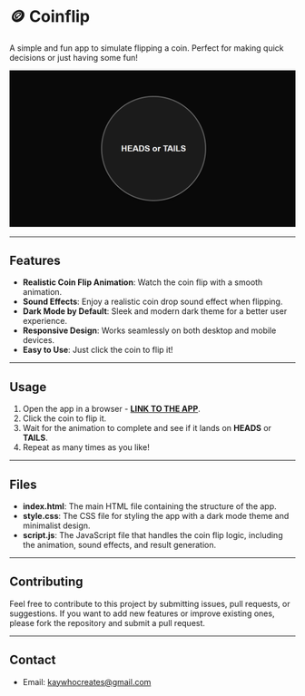 # 🪙 Coinflip

A simple and fun app to simulate flipping a coin. Perfect for making quick decisions or just having some fun!

[![App Image](Non-App/App%20Image.png)](https://kay-who-codes.github.io/Coinflip/)

---

## Features

- **Realistic Coin Flip Animation**: Watch the coin flip with a smooth animation.
- **Sound Effects**: Enjoy a realistic coin drop sound effect when flipping.
- **Dark Mode by Default**: Sleek and modern dark theme for a better user experience.
- **Responsive Design**: Works seamlessly on both desktop and mobile devices.
- **Easy to Use**: Just click the coin to flip it!

---

## Usage

1. Open the app in a browser - **[LINK TO THE APP](https://kay-who-codes.github.io/Coinflip/)**.
2. Click the coin to flip it.
3. Wait for the animation to complete and see if it lands on **HEADS** or **TAILS**.
4. Repeat as many times as you like!

---

## Files

- **index.html**: The main HTML file containing the structure of the app.
- **style.css**: The CSS file for styling the app with a dark mode theme and minimalist design.
- **script.js**: The JavaScript file that handles the coin flip logic, including the animation, sound effects, and result generation.

---

## Contributing

Feel free to contribute to this project by submitting issues, pull requests, or suggestions. If you want to add new features or improve existing ones, please fork the repository and submit a pull request.

---

## Contact

- Email: [kaywhocreates@gmail.com](mailto:kaywhocreates@gmail.com)